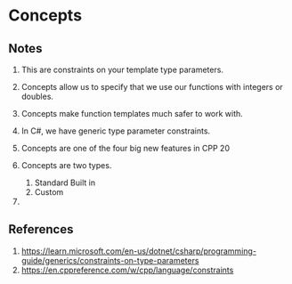 # Concepts

## Notes
1. This are constraints on your template type parameters.
2. Concepts allow us to specify that we use our functions with integers or doubles.
3. Concepts make function templates much safer to work with.
4. In C#, we have generic type parameter constraints.
5. Concepts are one of the four big new features in CPP 20
6. Concepts are two types.
   1. Standard Built in 
   2. Custom

7. 

## References

1. https://learn.microsoft.com/en-us/dotnet/csharp/programming-guide/generics/constraints-on-type-parameters
2. https://en.cppreference.com/w/cpp/language/constraints


